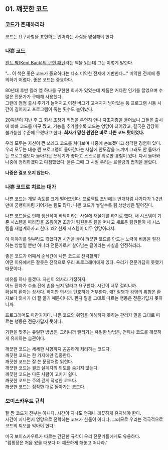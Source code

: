 ## 01. 꺠끗한 코드
### 코드가 존재하리라
코드는 요구사항을 표현하는 언어라는 사실을 명심해야 한다.

### 나쁜 코드
[켄트 백(Kent Back)의 구현 패턴](https://product.kyobobook.co.kr/detail/S000000935067)라는 책을 읽는데 그는 이렇게 말한다.

"... 이 책은 좋은 코드가 중요하다는 다소 미약한 전제에 기반한다..." 미약한 전제에 동의하기 어렵다. 좋은 코드는 중요하다.

80년대 후반 킬러 앱 하나를 구현한 회사가 있었는데 제품은 커다란 인기를 끌었으며 수많은 전문가가 구매해 사용했다. <br/>
그런데 점점 출시 주기가 늘어지고 이전 버그가 고쳐지지 남아있는 등 프로그램 시동 시간이 길어지고 프로그램이 죽는 횟수도 늘어났다.

20여년이 지난 후 그 회사 초창기 직업을 우연히 만나 자초지종을 들어보니 그들은 출시에 바빠 코드를 마구 짰고, 기능을 추가할수록 코드는 엉망이 되어갔고, 결국은 감당이 불가능한 수준에 으렀다고 한다. **회사가 망한 원인은 바로 나쁜 코드 탓이었다.**

우리 모두는 자신이 짠 쓰레그 코드를 쳐다보며 나중에 손보겠다고 생각한 경험이 있다. 우리 모두는 대충 짠 프로그램이 돌아간다는 사실에 안도감을 느끼며 그래도 안 돌아가는 프로그램보다 돌아가는 쓰레기가 좋다고 스스로를 위로한 경험이 있다. 다시 돌아와 나중에 정리하겠다고 다짐했었다. 물론 그때 그 시절 우리는 르블랑의 법칙을 몰랐다.

**나중은 결코 오지 않는다.**

### 나쁜 코드로 치르는 대가
나쁜 코드는 개발 속도를 크게 떨어뜨린다. 프로젝트 초반에는 번개처럼 나가다가 1-2년만에 굼뱅이처럼 기어가는 팀도 많다. 나쁜 코드가 쌓일수록 팀 생산성은 떨어진다.

나쁜 코드들로 인해 생산석이 바닥이라는 사실에 재설계를 하기로 했다. 새 시스템이 기존 시스템을 따라잡을 즈음이면 초창기 팀원들은 팀을 떠나고 새로운 팀원들이 새 시스템을 재설계하자고 한다. 왜? 현재 시스템이 너무 엉망이라서.

이 이야기를 일부라도 겪었다면 시간을 들여 꺠끗한 코드를 만드는 노력이 비용을 절감하는 방법일 뿐만 아니라 전문가로서 살아남는 길이라는 사실을 인정하리라.

좋은 코드가 어째서 순식간에 나쁜 코드로 전락할까? <br/>
어떤 이유에서든 잘못은 전적으로 우리 프로그래머에게 있다. 우리가 전문가답지 못했기 때문이다.

비유를 하나 들겠다. 자신이 의사라 가정하자.<br/>
어느 환자가 수술 전에 손을 씻지 말라고 요구한다. 시간이 너무 걸리니까.<br/>
확실히 환자는 상사다. 하지만 의사는 단호하게 거부한다. 왜? 질병과 감염의 위험은 환자보다 의사가 더 잘 알기 때문이니까. 환자 말을 그대로 따르는 행동은 전문가답지 못하니까.

프로그래머도 마찬가지다. 나쁜 코드의 위험을 이해하지 못하는 관리자 말을 그대로 따르는 행동은 전문가답지 못하다.

기한을 맞추는 유일한 방법은, 그러니까 빨라가는 유일한 방법은, 언제나 코드를 깨끗하게 유지하는 습관이다.

깨끗한 코드는 세세한 사항까지 꼼꼼하게 처리하는 코드다. <br/>
깨끗한 코드는 한 가지에만 집중한다.<br/>
깨끗한 코드는 잘 쓴 문장처럼 읽힌다.<br/>
깨끗한 코드는 결코 설계자의 의도를 숨기지 않는다.<br/>
깨끗한 코드는 다른 사람이 고치기 쉽다.<br/>
깨끗한 코드는 주의 깊게 작성한 코드다.<br/>
깨끗한 코드는 짐작한 대로 돌아가는 코드다.<br/>

### 보이스카우트 규칙

잘 짠 코드가 전부는 아니다. 시간이 지나도 언제나 깨끗하게 유지해야 한다.<br/>
시간이 지나면서 엉망으로 전락하는 코드가 한둘이 아니다. 그러므로 우리는 적극적으로 코드의 퇴보를 막아야 한다.

미국 보이스카우트가 따르는 간단한 규칙이 우리 전문가들에게도 유용하다.<br/>
"캠핑장은 처음 왔을 때보다 더 꺠끗하게 해놓고 떠나라."
